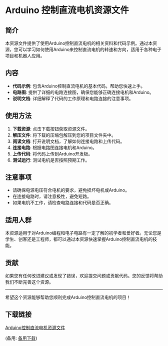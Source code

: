 # Arduino 控制直流电机资源文件

## 简介

本资源文件提供了使用Arduino控制直流电机的相关资料和代码示例。通过本资源，您可以学习如何使用Arduino来控制直流电机的转速和方向，适用于各种电子项目和机器人应用。

## 内容

- **代码示例**: 包含Arduino控制直流电机的基本代码，帮助您快速上手。
- **电路图**: 提供了详细的电路连接图，确保您能够正确连接电机和Arduino。
- **说明文档**: 详细解释了代码的工作原理和电路连接的注意事项。

## 使用方法

1. **下载资源**: 点击下载按钮获取资源文件。
2. **解压文件**: 将下载的压缩包解压到您的项目文件夹中。
3. **阅读文档**: 打开说明文档，了解如何连接电路和上传代码。
4. **连接电路**: 根据电路图连接电机和Arduino。
5. **上传代码**: 将代码上传到Arduino开发板。
6. **测试运行**: 测试电机是否按照预期工作。

## 注意事项

- 请确保电源电压符合电机的要求，避免损坏电机或Arduino。
- 在连接电路时，请注意极性，避免短路。
- 如果电机不工作，请检查电路连接和代码是否正确。

## 适用人群

本资源适用于对Arduino编程和电子电路有一定了解的初学者和爱好者。无论您是学生、创客还是工程师，都可以通过本资源快速掌握Arduino控制直流电机的技能。

## 贡献

如果您有任何改进建议或发现了错误，欢迎提交问题或贡献代码。您的反馈将帮助我们不断完善这个资源。

---

希望这个资源能够帮助您顺利完成Arduino控制直流电机的项目！

## 下载链接
[Arduino控制直流电机资源文件](https://pan.quark.cn/s/eda4a818fcd3) 

(备用: [备用下载](https://pan.baidu.com/s/15RhtQkLQ23hCrPbLv3MD3g?pwd=1234))
